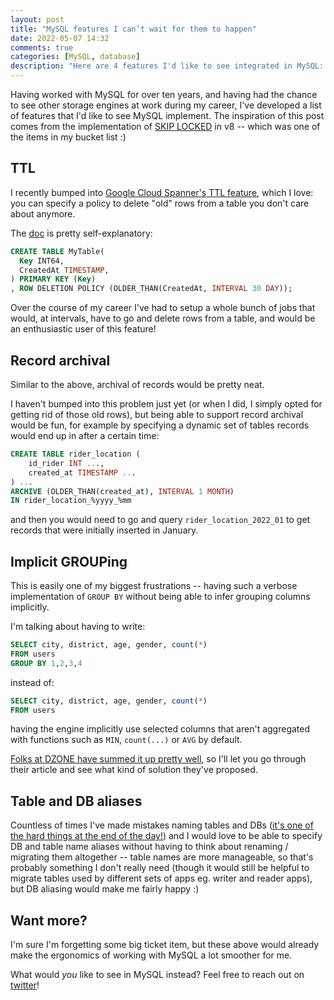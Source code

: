 ```yaml
---
layout: post
title: "MySQL features I can’t wait for them to happen"
date: 2022-05-07 14:32
comments: true
categories: [MySQL, database]
description: "Here are 4 features I'd like to see integrated in MySQL: TTL, record archival, implicit grouping and DB aliasing"
---
```


Having worked with MySQL for over ten years, and having had the chance to
see other storage engines at work during my career, I've developed a list of 
features that I'd like to see MySQL implement. The inspiration of this post comes
from the implementation of [SKIP LOCKED](https://www.percona.com/blog/2020/08/03/using-skip-lock-for-queue-processing-in-mysql/) in v8 -- which was one of the items in my
bucket list :)

<!-- more -->

## TTL

I recently bumped into [Google Cloud Spanner's TTL feature](https://cloud.google.com/spanner/docs/ttl), which I love:
you can specify a policy to delete "old" rows from a table you don't care
about anymore. 

The [doc](https://cloud.google.com/spanner/docs/ttl/working-with-ttl#syntax) is pretty self-explanatory:

```sql
CREATE TABLE MyTable(
  Key INT64,
  CreatedAt TIMESTAMP,
) PRIMARY KEY (Key)
, ROW DELETION POLICY (OLDER_THAN(CreatedAt, INTERVAL 30 DAY));
```

Over the course of my career I've had to setup a whole bunch of
jobs that would, at intervals, have to go and delete rows from a
table, and would be an enthusiastic user of this feature!

## Record archival

Similar to the above, archival of records would be pretty neat.

I haven't bumped into this problem just yet (or when I did, I simply
opted for getting rid of those old rows), but being able to support
record archival would be fun, for example by specifying a dynamic
set of tables records would end up in after a certain time:

```sql
CREATE TABLE rider_location (
    id_rider INT ...,
    created_at TIMESTAMP ...
) ...
ARCHIVE (OLDER_THAN(created_at), INTERVAL 1 MONTH)
IN rider_location_%yyyy_%mm
```

and then you would need to go and query `rider_location_2022_01`
to get records that were initially inserted in January.

## Implicit GROUPing

This is easily one of my biggest frustrations -- having such a verbose
implementation of `GROUP BY` without being able to infer grouping columns
implicitly. 

I'm talking about having to write:

```sql
SELECT city, district, age, gender, count(*)
FROM users
GROUP BY 1,2,3,4
```

instead of:

```sql
SELECT city, district, age, gender, count(*)
FROM users
```

having the engine implicitly use selected columns that aren't aggregated
with functions such as `MIN`, `count(...)` or `AVG` by default.

[Folks at DZONE have summed it up pretty well](https://dzone.com/articles/how-sql-group-should-have-been), 
so I'll let you go through their article and see what kind of solution
they've proposed.

## Table and DB aliases

Countless of times I've made mistakes naming tables and DBs
([it's one of the hard things at the end of the day!](https://martinfowler.com/bliki/TwoHardThings.html))
and I would love to be able to specify DB and table name aliases
without having to think about renaming / migrating them
altogether -- table names are more manageable, so that's
probably something I don't really need (though it would still
be helpful to migrate tables used by different sets of apps eg.
writer and reader apps), but DB aliasing would make me fairly happy :)

## Want more?

I'm sure I'm forgetting some big ticket item, but these above would
already make the ergonomics of working with MySQL a lot smoother for me.

What would *you* like to see in MySQL instead? Feel free to
reach out on [twitter](https://twitter.com/_odino_)!